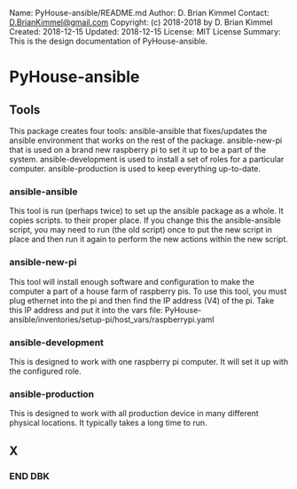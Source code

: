 Name:      PyHouse-ansible/README.md
Author:    D. Brian Kimmel
Contact:   D.BrianKimmel@gmail.com
Copyright: (c) 2018-2018 by D. Brian Kimmel
Created:   2018-12-15
Updated:   2018-12-15
License:   MIT License
Summary:   This is the design documentation of PyHouse-ansible.

# PyHouse-ansible

## Tools

This package creates four tools:
	ansible-ansible that fixes/updates the ansible environment that works on the rest of the package.
	ansible-new-pi that is used on a brand new raspberry pi to set it up to be a part of the system.
	ansible-development is used to install a set of roles for a particular computer.
	ansible-production is used to keep everything up-to-date.

### ansible-ansible

This tool is run (perhaps twice) to set up the ansible package as a whole.
It copies scripts. to their proper place.
If you change this the ansible-ansible script, you may need to run (the old script) once to put the new script in
place and then run it again to perform the new actions within the new script.

### ansible-new-pi

This tool will install enough software and configuration to make the computer a part of a house farm of raspberry pis.
To use this tool, you must plug ethernet into the pi and then find the IP address (V4) of the pi.
Take this IP address and put it into the vars file:
	PyHouse-ansible/inventories/setup-pi/host_vars/raspberrypi.yaml

### ansible-development

This is designed to work with one raspberry pi computer.
It will set it up with the configured role.

### ansible-production

This is designed to work with all production device in many different physical locations.
It typically takes a long time to run.

## X


### END DBK
